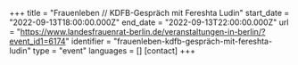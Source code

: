 +++
title = "Frauenleben // KDFB-Gespräch mit Fereshta Ludin"
start_date = "2022-09-13T18:00:00.000Z"
end_date = "2022-09-13T22:00:00.000Z"
url = "https://www.landesfrauenrat-berlin.de/veranstaltungen-in-berlin/?event_id1=6174"
identifier = "frauenleben-kdfb-gespräch-mit-fereshta-ludin"
type = "event"
languages = []
[contact]
+++